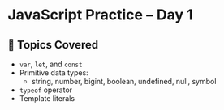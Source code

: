 # JavaScript Practice – Day 1

## 🔹 Topics Covered
- `var`, `let`, and `const`
- Primitive data types:
  - string, number, bigint, boolean, undefined, null, symbol
- `typeof` operator
- Template literals
